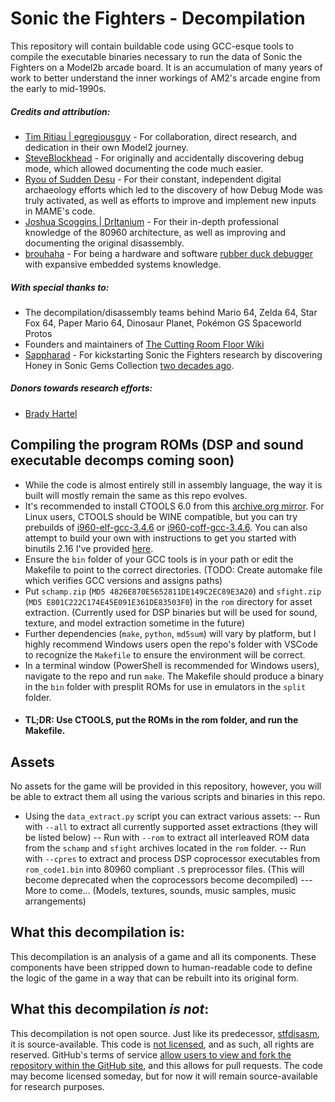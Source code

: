 # Sonic the Fighters - Decompilation
This repository will contain buildable code using GCC-esque tools to compile the executable binaries necessary to run the data of Sonic the Fighters on a Model2b arcade board. It is an accumulation of many years of work to better understand the inner workings of AM2's arcade engine from the early to mid-1990s.
##### Credits and attribution:
- [Tim Ritiau | egregiousguy](https://x.com/egregiousguy) - For collaboration, direct research, and dedication in their own Model2 journey.
- [SteveBlockhead](https://forums.sonicretro.org/index.php?posts/924406/) - For originally and accidentally discovering debug mode, which allowed documenting the code much easier.
- [Ryou of Sudden Desu](https://bsky.app/profile/suddendesu.bsky.social) - For their constant, independent digital archaeology efforts which led to the discovery of how Debug Mode was truly activated, as well as efforts to improve and implement new inputs in MAME's code.
- [Joshua Scoggins | DrItanium](https://github.com/DrItanium) - For their in-depth professional knowledge of the 80960 architecture, as well as improving and documenting the original disassembly.
- [brouhaha](https://mastodon.social/@brouhaha) - For being a hardware and software [rubber duck debugger](https://en.wikipedia.org/wiki/Rubber_duck_debugging) with expansive embedded systems knowledge.

##### With special thanks to:
- The decompilation/disassembly teams behind Mario 64, Zelda 64, Star Fox 64, Paper Mario 64, Dinosaur Planet, Pokémon GS Spaceworld Protos
- Founders and maintainers of [The Cutting Room Floor Wiki](https://tcrf.net)
- [Sappharad](https://github.com/Sappharad) - For kickstarting Sonic the Fighters research by discovering Honey in Sonic Gems Collection [two decades ago](https://archive.is/mcAuj).
##### Donors towards research efforts:
- [Brady Hartel](https://x.com/BradyHartel)
## Compiling the program ROMs (DSP and sound executable decomps coming soon)

   - While the code is almost entirely still in assembly language, the way it is built will mostly remain the same as this repo evolves.
   - It's recommended to install CTOOLS 6.0 from this [archive.org mirror](https://archive.org/details/iq-80960-rxk-5-2). For Linux users, CTOOLS should be WINE compatible, but you can try prebuilds of [i960-elf-gcc-3.4.6](https://archive.org/details/i960-elf-gcc-3.4.6.tar) or [i960-coff-gcc-3.4.6](https://archive.org/details/i960-coff-gcc-3.4.6.tar). You can also attempt to build your own with instructions to get you started with binutils 2.16 I've provided [here](https://github.com/biggestsonicfan/stfdisasm/tree/master/GNU).
   - Ensure the `bin` folder of your GCC tools is in your path or edit the Makefile to point to the correct directories. (TODO: Create automake file which verifies GCC versions and assigns paths)
   - Put `schamp.zip` (`MD5 4826E870E5652811DE149C2EC89E3A20`) and `sfight.zip` (`MD5 E801C222C174E45E091E361DE83503F0`) in the `rom` directory for asset extraction. (Currently used for DSP binaries but will be used for sound, texture, and model extraction sometime in the future)
   - Further dependencies (`make`, `python`, `md5sum`) will vary by platform, but I highly recommend Windows users open the repo's folder with VSCode to recognize the `Makefile` to ensure the environment will be correct.
   - In a terminal window (PowerShell is recommended for Windows users), navigate to the repo and run `make`. The Makefile should produce a binary in the `bin` folder with presplit ROMs for use in emulators in the `split` folder.
   - #### TL;DR: Use CTOOLS, put the ROMs in the rom folder, and run the Makefile.

## Assets

No assets for the game will be provided in this repository, however, you will be able to extract them all using the various scripts and binaries in this repo.
- Using the `data_extract.py` script you can extract various assets:
-- Run with `--all` to extract all currently supported asset extractions (they will be listed below)
-- Run with `--rom` to extract all interleaved ROM data from the `schamp` and `sfight` archives located in the `rom` folder.
-- Run with `--cpres` to extract and process DSP coprocessor executables from `rom_code1.bin` into 80960 compliant `.S` preprocessor files. (This will become deprecated when the coprocessors become decompiled)
--- More to come... (Models, textures, sounds, music samples, music arrangements)

## What this decompilation is:

This decompilation is an analysis of a game and all its components. These components have been stripped down to human-readable code to define the logic of the game in a way that can be rebuilt into its original form.

## What this decompilation _is not_:

This decompilation is not open source. Just like its predecessor, [stfdisasm](https://github.com/biggestsonicfan/stfdisasm), it is source-available. This code is [not licensed](https://choosealicense.com/no-permission/), and as such, all rights are reserved. GitHub's terms of service [allow users to view and fork the repository within the GitHub site](https://docs.github.com/en/repositories/managing-your-repositorys-settings-and-features/customizing-your-repository/licensing-a-repository#choosing-the-right-license), and this allows for pull requests. The code may become licensed someday, but for now it will remain source-available for research purposes.